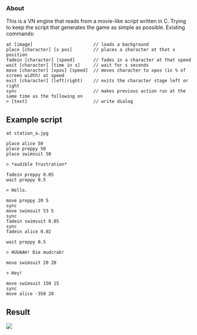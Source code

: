 
### About ###

This is a VN engine that reads from a movie-like script written in C.
Trying to keep the script that generates the game as simple as possible.
Existing commands:
```
at [image]                       // loads a background
place [character] [x pos]        // places a character at that x position
fadein [character] [speed]       // fades in a character at that speed
wait [character] [time in s]     // wait for s seconds
move [character] [xpos] [speed]  // moves character to xpos (in % of screen width) at speed
exit [character] (left|right)    // exits the character stage left or right
sync                             // makes previous action run at the same time as the following on
> [text]                         // write dialog

```

## Example script ##
```
at station_a.jpg

place alice 50
place preppy 50
place swimsuit 50

> *audible frustration*

fadein preppy 0.05
wait preppy 0.5

> Hello.

move preppy 20 5
sync
move swimsuit 53 5
sync
fadein swimsuit 0.05
sync
fadein alice 0.02 

wait preppy 0.5 

> HUUAAH! Die mudcrab!

move swimsuit 20 20

> Hey!

move swimsuit 150 15 
sync
move alice -350 20
```

## Result ##
![](https://media.giphy.com/media/hpcP3e9JeHi4JGG0AM/giphy.gif)
